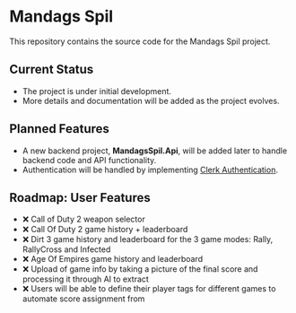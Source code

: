 # Mandags Spil

This repository contains the source code for the Mandags Spil project.

## Current Status

- The project is under initial development.
- More details and documentation will be added as the project evolves.

## Planned Features

- A new backend project, **MandagsSpil.Api**, will be added later to handle backend code and API functionality.
- Authentication will be handled by implementing [Clerk Authentication](https://clerk.com).

## Roadmap: User Features

- ❌ Call of Duty 2 weapon selector
- ❌ Call Of Duty 2 game history + leaderboard
- ❌ Dirt 3 game history and leaderboard for the 3 game modes: Rally, RallyCross and Infected
- ❌ Age Of Empires game history and leaderboard
- ❌ Upload of game info by taking a picture of the final score and processing it through AI to extract
- ❌ Users will be able to define their player tags for different games to automate score assignment from